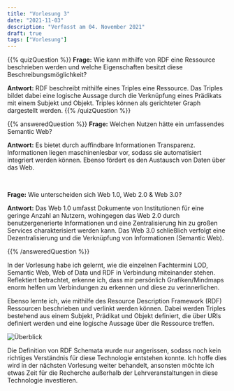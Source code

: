 ```yaml
---
title: "Vorlesung 3"
date: "2021-11-03"
description: "Verfasst am 04. November 2021"
draft: true
tags: ["Vorlesung"]
---
```

{{% quizQuestion %}}
**Frage:** Wie kann mithilfe von RDF eine Ressource beschrieben werden und welche Eigenschaften besitzt diese Beschreibungsmöglichkeit?

**Antwort:** RDF beschreibt mithilfe eines Triples eine Ressource. Das Triples bildet dabei eine logische Aussage durch die Verknüpfung eines Prädikats mit einem Subjekt und Objekt. Triples können als gerichteter Graph dargestellt werden.
{{% /quizQuestion %}}

{{% answeredQuestion %}}
**Frage:** Welchen Nutzen hätte ein umfassendes Semantic Web?

**Antwort:** Es bietet durch auffindbare Informationen Transparenz. Informationen liegen maschinenlesbar vor, sodass sie automatisiert integriert werden können. Ebenso fördert es den Austausch von Daten über das Web.

 

**Frage:** Wie unterscheiden sich Web 1.0, Web 2.0 & Web 3.0?

**Antwort:** Das Web 1.0 umfasst Dokumente von Institutionen für eine geringe Anzahl an Nutzern, wohingegen das Web 2.0 durch benutzergenerierte Informationen und eine Zentralisierung hin zu großen Services charakterisiert werden kann. Das Web 3.0 schließlich verfolgt eine Dezentralisierung und die Verknüpfung von Informationen (Semantic Web).

{{% /answeredQuestion %}}

In der Vorlesung habe ich gelernt, wie die einzelnen Fachtermini LOD, Semantic Web, Web of Data und RDF in Verbindung miteinander stehen. Reflektiert betrachtet, erkenne ich, dass mir persönlich Grafiken/Mindmaps enorm helfen um Verbindungen zu erkennen und diese zu verinnerlichen.

Ebenso lernte ich, wie mithilfe des Resource Description Framework (RDF) Ressourcen beschrieben und verlinkt werden können. Dabei werden Triples bestehend aus einem Subjekt, Prädikat und Objekt definiert, die über URIs definiert werden und eine logische Aussage über die Ressource treffen.

![Überblick](/lernportfolio/overview.png "Überblick")

Die Definition von RDF Schemata wurde nur angerissen, sodass noch kein richtiges Verständnis für diese Technologie entstehen konnte. Ich hoffe dies wird in der nächsten Vorlesung weiter behandelt, ansonsten möchte ich etwas Zeit für die Recherche außerhalb der Lehrveranstaltungen in diese Technologie investieren.
